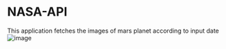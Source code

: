 # NASA-API
This application fetches the images of mars planet according to input date
![image](https://user-images.githubusercontent.com/55282736/131894085-442595be-872c-4f92-b181-511ba61ca8bf.png)

